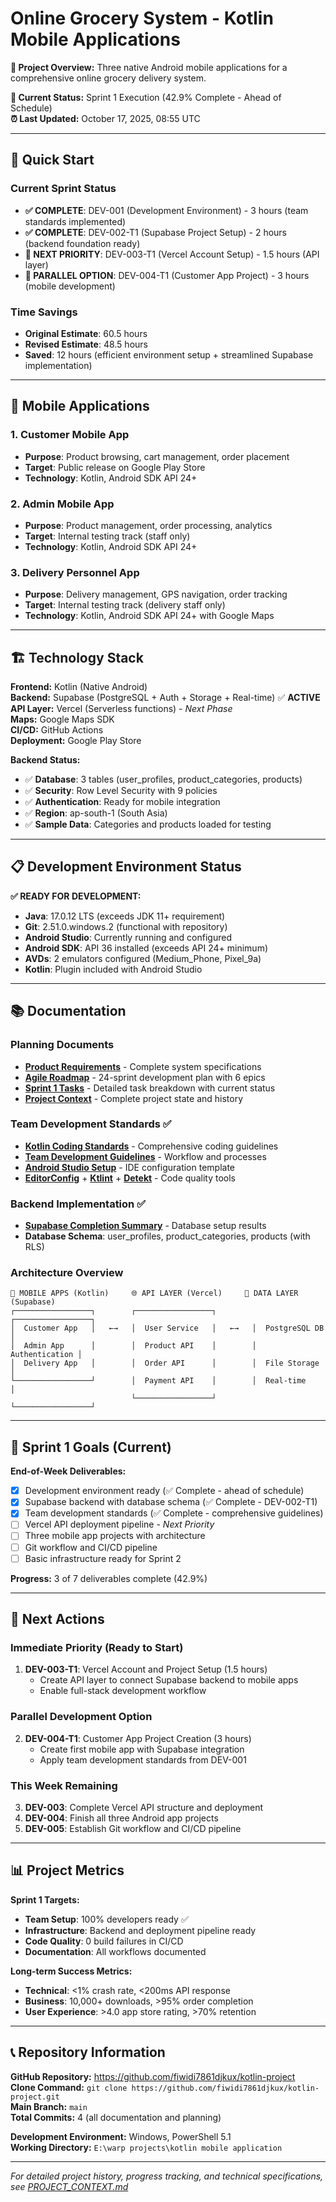 # Online Grocery System - Kotlin Mobile Applications

**🎤 Project Overview:** Three native Android mobile applications for a comprehensive online grocery delivery system.

**📅 Current Status:** Sprint 1 Execution (42.9% Complete - Ahead of Schedule)  
**⏰ Last Updated:** October 17, 2025, 08:55 UTC

---

## 🚀 Quick Start

### **Current Sprint Status**
- **✅ COMPLETE**: DEV-001 (Development Environment) - 3 hours (team standards implemented)
- **✅ COMPLETE**: DEV-002-T1 (Supabase Project Setup) - 2 hours (backend foundation ready)
- **🔄 NEXT PRIORITY**: DEV-003-T1 (Vercel Account Setup) - 1.5 hours (API layer)
- **🔄 PARALLEL OPTION**: DEV-004-T1 (Customer App Project) - 3 hours (mobile development)

### **Time Savings**
- **Original Estimate**: 60.5 hours
- **Revised Estimate**: 48.5 hours
- **Saved**: 12 hours (efficient environment setup + streamlined Supabase implementation)

---

## 📱 Mobile Applications

### **1. Customer Mobile App**
- **Purpose**: Product browsing, cart management, order placement
- **Target**: Public release on Google Play Store
- **Technology**: Kotlin, Android SDK API 24+

### **2. Admin Mobile App**
- **Purpose**: Product management, order processing, analytics
- **Target**: Internal testing track (staff only)
- **Technology**: Kotlin, Android SDK API 24+

### **3. Delivery Personnel App**
- **Purpose**: Delivery management, GPS navigation, order tracking
- **Target**: Internal testing track (delivery staff only)
- **Technology**: Kotlin, Android SDK API 24+ with Google Maps

---

## 🏗️ Technology Stack

**Frontend:** Kotlin (Native Android)  
**Backend:** Supabase (PostgreSQL + Auth + Storage + Real-time) ✅ **ACTIVE**  
**API Layer:** Vercel (Serverless functions) - *Next Phase*  
**Maps:** Google Maps SDK  
**CI/CD:** GitHub Actions  
**Deployment:** Google Play Store

**Backend Status:**
- ✅ **Database**: 3 tables (user_profiles, product_categories, products)
- ✅ **Security**: Row Level Security with 9 policies
- ✅ **Authentication**: Ready for mobile integration
- ✅ **Region**: ap-south-1 (South Asia)
- ✅ **Sample Data**: Categories and products loaded for testing

---

## 📋 Development Environment Status

**✅ READY FOR DEVELOPMENT:**
- **Java**: 17.0.12 LTS (exceeds JDK 11+ requirement)
- **Git**: 2.51.0.windows.2 (functional with repository)
- **Android Studio**: Currently running and configured
- **Android SDK**: API 36 installed (exceeds API 24+ minimum)
- **AVDs**: 2 emulators configured (Medium_Phone, Pixel_9a)
- **Kotlin**: Plugin included with Android Studio

---

## 📚 Documentation

### **Planning Documents**
- **[Product Requirements](product%20requirement%20docs.txt)** - Complete system specifications
- **[Agile Roadmap](Agile_Roadmap.md)** - 24-sprint development plan with 6 epics
- **[Sprint 1 Tasks](Sprint_1_Task_Breakdown.md)** - Detailed task breakdown with current status
- **[Project Context](PROJECT_CONTEXT.md)** - Complete project state and history

### **Team Development Standards** ✅
- **[Kotlin Coding Standards](KOTLIN_CODING_STANDARDS.md)** - Comprehensive coding guidelines
- **[Team Development Guidelines](TEAM_DEVELOPMENT_GUIDELINES.md)** - Workflow and processes
- **[Android Studio Setup](ANDROID_STUDIO_SETUP.md)** - IDE configuration template
- **[EditorConfig](.editorconfig)** + **[Ktlint](ktlint.yml)** + **[Detekt](detekt.yml)** - Code quality tools

### **Backend Implementation** ✅
- **[Supabase Completion Summary](DEV-002-T1_COMPLETION_SUMMARY.md)** - Database setup results
- **Database Schema**: user_profiles, product_categories, products (with RLS)

### **Architecture Overview**
```
📱 MOBILE APPS (Kotlin)     🌐 API LAYER (Vercel)     💾 DATA LAYER (Supabase)
┌─────────────────┐        ┌─────────────────┐        ┌─────────────────┐
│  Customer App   │   ←→   │  User Service   │   ←→   │  PostgreSQL DB  │
│  Admin App      │        │  Product API    │        │  Authentication │
│  Delivery App   │        │  Order API      │        │  File Storage   │
└─────────────────┘        │  Payment API    │        │  Real-time      │
                           └─────────────────┘        └─────────────────┘
```

---

## 🎤 Sprint 1 Goals (Current)

**End-of-Week Deliverables:**
- [x] Development environment ready (✅ Complete - ahead of schedule)
- [x] Supabase backend with database schema (✅ Complete - DEV-002-T1)
- [x] Team development standards (✅ Complete - comprehensive guidelines)
- [ ] Vercel API deployment pipeline - *Next Priority*
- [ ] Three mobile app projects with architecture
- [ ] Git workflow and CI/CD pipeline
- [ ] Basic infrastructure ready for Sprint 2

**Progress:** 3 of 7 deliverables complete (42.9%)

---

## 🚀 Next Actions

### **Immediate Priority (Ready to Start)**
1. **DEV-003-T1**: Vercel Account and Project Setup (1.5 hours)
   - Create API layer to connect Supabase backend to mobile apps
   - Enable full-stack development workflow

### **Parallel Development Option**
2. **DEV-004-T1**: Customer App Project Creation (3 hours)
   - Create first mobile app with Supabase integration
   - Apply team development standards from DEV-001

### **This Week Remaining**
3. **DEV-003**: Complete Vercel API structure and deployment
4. **DEV-004**: Finish all three Android app projects
5. **DEV-005**: Establish Git workflow and CI/CD pipeline

---

## 📊 Project Metrics

**Sprint 1 Targets:**
- **Team Setup**: 100% developers ready ✅ 
- **Infrastructure**: Backend and deployment pipeline ready
- **Code Quality**: 0 build failures in CI/CD
- **Documentation**: All workflows documented

**Long-term Success Metrics:**
- **Technical**: <1% crash rate, <200ms API response
- **Business**: 10,000+ downloads, >95% order completion
- **User Experience**: >4.0 app store rating, >70% retention

---

## 📞 Repository Information

**GitHub Repository:** https://github.com/fiwidi7861djkux/kotlin-project  
**Clone Command:** `git clone https://github.com/fiwidi7861djkux/kotlin-project.git`  
**Main Branch:** `main`  
**Total Commits:** 4 (all documentation and planning)

**Development Environment:** Windows, PowerShell 5.1  
**Working Directory:** `E:\warp projects\kotlin mobile application`

---

*For detailed project history, progress tracking, and technical specifications, see [PROJECT_CONTEXT.md](PROJECT_CONTEXT.md)*